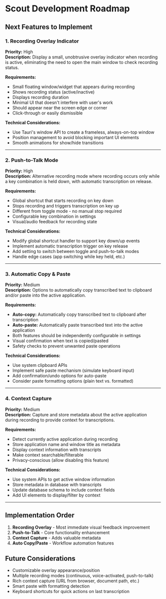 # Scout Development Roadmap

## Next Features to Implement

### 1. Recording Overlay Indicator
**Priority:** High  
**Description:** Display a small, unobtrusive overlay indicator when recording is active, eliminating the need to open the main window to check recording status.

**Requirements:**
- Small floating window/widget that appears during recording
- Shows recording status (active/inactive)
- Displays recording duration
- Minimal UI that doesn't interfere with user's work
- Should appear near the screen edge or corner
- Click-through or easily dismissible

**Technical Considerations:**
- Use Tauri's window API to create a frameless, always-on-top window
- Position management to avoid blocking important UI elements
- Smooth animations for show/hide transitions

---

### 2. Push-to-Talk Mode
**Priority:** High  
**Description:** Alternative recording mode where recording occurs only while a key combination is held down, with automatic transcription on release.

**Requirements:**
- Global shortcut that starts recording on key down
- Stops recording and triggers transcription on key up
- Different from toggle mode - no manual stop required
- Configurable key combination in settings
- Visual/audio feedback for recording state

**Technical Considerations:**
- Modify global shortcut handler to support key down/up events
- Implement automatic transcription trigger on key release
- Add setting to switch between toggle and push-to-talk modes
- Handle edge cases (app switching while key held, etc.)

---

### 3. Automatic Copy & Paste
**Priority:** Medium  
**Description:** Options to automatically copy transcribed text to clipboard and/or paste into the active application.

**Requirements:**
- **Auto-copy:** Automatically copy transcribed text to clipboard after transcription
- **Auto-paste:** Automatically paste transcribed text into the active application
- Both features should be independently configurable in settings
- Visual confirmation when text is copied/pasted
- Safety checks to prevent unwanted paste operations

**Technical Considerations:**
- Use system clipboard APIs
- Implement safe paste mechanism (simulate keyboard input)
- Add confirmation/undo options for auto-paste
- Consider paste formatting options (plain text vs. formatted)

---

### 4. Context Capture
**Priority:** Medium  
**Description:** Capture and store metadata about the active application during recording to provide context for transcriptions.

**Requirements:**
- Detect currently active application during recording
- Store application name and window title as metadata
- Display context information with transcripts
- Make context searchable/filterable
- Privacy-conscious (allow disabling this feature)

**Technical Considerations:**
- Use system APIs to get active window information
- Store metadata in database with transcripts
- Update database schema to include context fields
- Add UI elements to display/filter by context

---

## Implementation Order

1. **Recording Overlay** - Most immediate visual feedback improvement
2. **Push-to-Talk** - Core functionality enhancement
3. **Context Capture** - Adds valuable metadata
4. **Auto Copy/Paste** - Workflow automation features

## Future Considerations

- Customizable overlay appearance/position
- Multiple recording modes (continuous, voice-activated, push-to-talk)
- Rich context capture (URL from browser, document path, etc.)
- Smart paste with formatting detection
- Keyboard shortcuts for quick actions on last transcription
